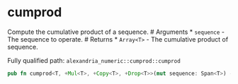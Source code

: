 # cumprod

Compute the cumulative product of a sequence. # Arguments * `sequence` - The sequence to operate. # Returns * `Array<T>` - The cumulative product of sequence.

Fully qualified path: `alexandria_numeric::cumprod::cumprod`

```rust
pub fn cumprod<T, +Mul<T>, +Copy<T>, +Drop<T>>(mut sequence: Span<T>) -> Array<T>
```

